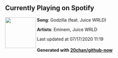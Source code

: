 ## Currently Playing on Spotify

[<img align="left" width="100" src="https://i.scdn.co/image/ab67616d00001e022f44aec83b20e40f3baef73c">](https://open.spotify.com/album/4otkd9As6YaxxEkIjXPiZ6)

**Song**: Godzilla (feat. Juice WRLD)

**Artists**: Eminem, Juice WRLD

Last updated at 07/17/2020 11:19

#### Generated with [20chan/github-now](https://github.com/20chan/github-now)